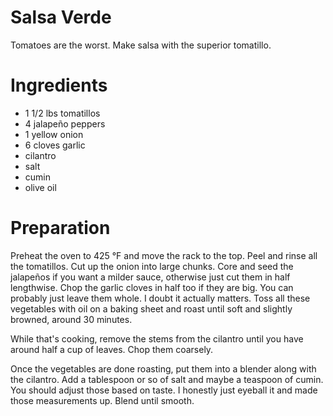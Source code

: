 # Salsa Verde

Tomatoes are the worst.  Make salsa with the superior tomatillo.

# Ingredients

 * 1 1/2 lbs tomatillos
 * 4 jalapeño peppers
 * 1 yellow onion
 * 6 cloves garlic
 * cilantro
 * salt
 * cumin
 * olive oil

# Preparation

Preheat the oven to 425 &deg;F and move the rack to the top.  Peel and rinse
all the tomatillos.  Cut up the onion into large chunks.  Core and seed the
jalapeños if you want a milder sauce, otherwise just cut them in half
lengthwise.  Chop the garlic cloves in half too if they are big.  You can
probably just leave them whole.  I doubt it actually matters.  Toss all
these vegetables with oil on a baking sheet and roast until soft and
slightly browned, around 30 minutes.

While that's cooking, remove the stems from the cilantro until you have
around half a cup of leaves.  Chop them coarsely.

Once the vegetables are done roasting, put them into a blender along with
the cilantro.  Add a tablespoon or so of salt and maybe a teaspoon of
cumin.  You should adjust those based on taste.  I honestly just eyeball it
and made those measurements up.  Blend until smooth.
